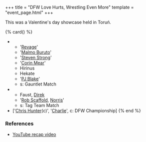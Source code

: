 +++
title = "DFW Love Hurts, Wrestling Even More"
template = "event_page.html"
+++

This was a Valentine's day showcase held in Toruń.

{% card() %}
- - '[Revage](@/w/rafael-kid.md)'
  - '[Malmo Buruto](@/w/malmo-buruto.md)'
  - '[Steven Strong](@/w/biesiad.md)'
  - '[Corin Mear](@/w/corin-mear.md)'
  - Hirinus
  - Hekate
  - '[PJ Blake](@/w/pj-blake.md)'
  - s: Gauntlet Match
- - Faust, [Direk](@/w/direk.md)
  - '[Rob Scaffold](@/w/rob-scaffold.md), [Norris](@/w/isnorr.md)'
  - s: Tag Team Match
- ['[Chris Hunter](@/w/chris-hunter.md)(c)', '[Charlie](@/w/madman-charlie.md)', c: DFW Championship]
{% end %}

### References

* [YouTube recap video](https://www.youtube.com/watch?v=9Dr8XwQYcck)
